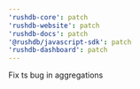 ```yaml
---
'rushdb-core': patch
'rushdb-website': patch
'rushdb-docs': patch
'@rushdb/javascript-sdk': patch
'rushdb-dashboard': patch
---
```


Fix ts bug in aggregations
